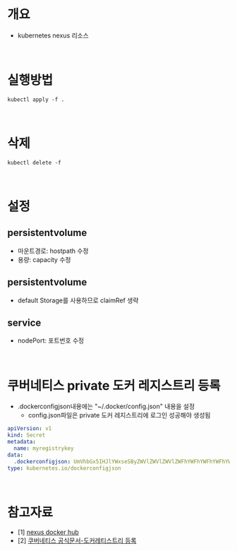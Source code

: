 # 개요
* kubernetes nexus 리소스

<br>

# 실행방법
```
kubectl apply -f .
```

<br>

# 삭제
```
kubectl delete -f
```

<br>

# 설정
## persistentvolume
* 마운트경로: hostpath 수정
* 용량: capacity 수정

## persistentvolume
* default Storage를 사용하므로 claimRef 생략

## service
* nodePort: 포트번호 수정

<br>

# 쿠버네티스 private 도커 레지스트리 등록
* .dockerconfigjson내용에는 "~/.docker/config.json" 내용을 설정
  * config.json파일은 private 도커 레지스트리에 로그인 성공해야 생성됨
```yaml
apiVersion: v1
kind: Secret
metadata:
  name: myregistrykey
data:
  .dockerconfigjson: UmVhbGx5IHJlYWxseSByZWVlZWVlZWVlZWFhYWFhYWFhYWFhYWFhYWFhYWFhYWFhYWFhYWxsbGxsbGxsbGxsbGxsbGxsbGxsbGxsbGxsbGxsbGx5eXl5eXl5eXl5eXl5eXl5eXl5eSBsbGxsbGxsbGxsbGxsbG9vb29vb29vb29vb29vb29vb29vb29vb29vb25ubm5ubm5ubm5ubm5ubm5ubm5ubm5ubmdnZ2dnZ2dnZ2dnZ2dnZ2dnZ2cgYXV0aCBrZXlzCg==
type: kubernetes.io/dockerconfigjson
```

<br>

# 참고자료
* [1] [nexus docker hub](https://hub.docker.com/r/sonatype/nexus3)
* [2] [쿠버네티스 공식문서-도커레티스트리 등록](https://kubernetes.io/ko/docs/tasks/configure-pod-container/pull-image-private-registry/)